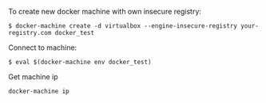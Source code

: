 To create new docker machine with own insecure registry:

`$ docker-machine create -d virtualbox --engine-insecure-registry your-registry.com docker_test`

Connect to machine:

`$ eval $(docker-machine env docker_test)`

Get machine ip

`docker-machine ip`
